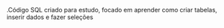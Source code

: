 .Código SQL criado para estudo, focado em aprender como criar tabelas, inserir dados e fazer seleções
